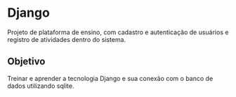 # Django

Projeto de plataforma de ensino, com cadastro e autenticação de usuários e registro de atividades dentro do sistema.

## Objetivo
Treinar e aprender a tecnologia Django e sua conexão com o banco de dados utilizando sqlite.

